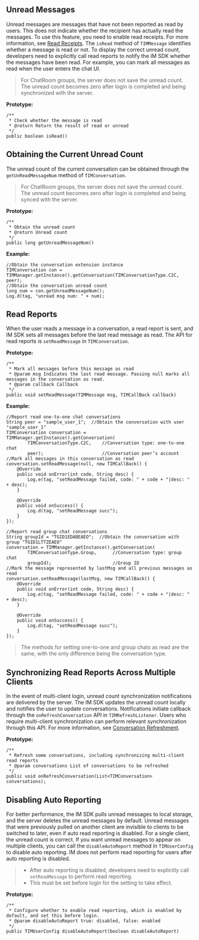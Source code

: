 
## Unread Messages

Unread messages are messages that have not been reported as read by users. This does not indicate whether the recipient has actually read the messages. To use this feature, you need to enable read receipts. For more information, see [Read Receipts](https://intl.cloud.tencent.com/document/product/1047/34320#.E5.B7.B2.E8.AF.BB.E5.9B.9E.E6.89.A7). The `isRead` method of `TIMMessage` identifies whether a message is read or not. To display the correct unread count, developers need to explicitly call read reports to notify the IM SDK whether the messages have been read. For example, you can mark all messages as read when the user enters the chat UI.

>For ChatRoom groups, the server does not save the unread count. The unread count becomes zero after login is completed and being synchronized with the server.

**Prototype:**

```
/**
 * Check whether the message is read
 * @return Return the result of read or unread
 */
public boolean isRead()
```

## Obtaining the Current Unread Count

The unread count of the current conversation can be obtained through the `getUnReadMessageNum` method of `TIMConversation`.

>For ChatRoom groups, the server does not save the unread count. The unread count becomes zero after login is completed and being synced with the server.

**Prototype:**

```
/**
 * Obtain the unread count
 * @return Unread count
 */
public long getUnreadMessageNum()
```

**Example:**

```
//Obtain the conversation extension instance
TIMConversation con = TIMManager.getInstance().getConversation(TIMConversationType.C2C, peer);
//Obtain the conversation unread count
long num = con.getUnreadMessageNum();
Log.d(tag, "unread msg num: " + num);
```

## Read Reports

When the user reads a message in a conversation, a read report is sent, and IM SDK sets all messages before the last read message as read. The API for read reports is `setReadMessage` in `TIMConversation`.

**Prototype:**

```
/**
 * Mark all messages before this message as read
 * @param msg Indicates the last read message. Passing null marks all messages in the conversation as read.
 * @param callback Callback
 */
public void setReadMessage(TIMMessage msg, TIMCallBack callback) 
```

**Example:**

```
//Report read one-to-one chat conversations
String peer = "sample_user_1";  //Obtain the conversation with user "sample_user_1"
TIMConversation conversation = TIMManager.getInstance().getConversation(
        TIMConversationType.C2C,    //Conversation type: one-to-one chat
        peer);                      //Conversation peer’s account
//Mark all messages in this conversation as read
conversation.setReadMessage(null, new TIMCallBack() {
	@Override
	public void onError(int code, String desc) {
		Log.e(tag, "setReadMessage failed, code: " + code + "|desc: " + desc);
	}

	@Override
	public void onSuccess() {
		Log.d(tag, "setReadMessage succ");
	}
});
 
//Report read group chat conversations
String groupId = "TGID1EDABEAEO";  //Obtain the conversation with group "TGID1LTTZEAEO"
conversation = TIMManager.getInstance().getConversation(
        TIMConversationType.Group,      //Conversation type: group chat
        groupId);                       //Group ID
//Mark the message represented by lastMsg and all previous messages as read
conversation.setReadMessage(lastMsg, new TIMCallBack() {
	@Override
	public void onError(int code, String desc) {
		Log.e(tag, "setReadMessage failed, code: " + code + "|desc: " + desc);
	}

	@Override
	public void onSuccess() {
		Log.d(tag, "setReadMessage succ");
	}
});
```

>The methods for setting one-to-one and group chats as read are the same, with the only difference being the conversation type.

## Synchronizing Read Reports Across Multiple Clients

In the event of multi-client login, unread count synchronization notifications are delivered by the server. The IM SDK updates the unread count locally and notifies the user to update conversations. Notifications initiate callback through the `onRefreshConversation` API in `TIMRefreshListener`. Users who require multi-client synchronization can perform relevant synchronization through this API. For more information, see [Conversation Refreshment](https://intl.cloud.tencent.com/document/product/1047/34312#.E4.BC.9A.E8.AF.9D.E5.88.B7.E6.96.B0.E7.9B.91.E5.90.AC).

**Prototype:**

```
/**
 * Refresh some conversations, including synchronizing multi-client read reports
 * @param conversations List of conversations to be refreshed
 */
public void onRefreshConversation(List<TIMConversation> conversations);
```

## Disabling Auto Reporting

For better performance, the IM SDK pulls unread messages to local storage, and the server deletes the unread messages by default. Unread messages that were previously pulled on another client are invisible to clients to be switched to later, even if auto read reporting is disabled. For a single client, the unread count is correct. If you want unread messages to appear on multiple clients, you can call the `disableAutoReport` method in `TIMUserConfig` to disable auto reporting. IM does not perform read reporting for users after auto reporting is disabled.

>
> - After auto reporting is disabled, developers need to explicitly call `setReadMessage` to perform read reporting.
> - This must be set before login for the setting to take effect.


**Prototype:**

```
/**
 * Configure whether to enable read reporting, which is enabled by default, and set this before login.
 * @param disableAutoReport true: disabled, false: enabled
 */
public TIMUserConfig disableAutoReport(boolean disableAutoReport) 
```

